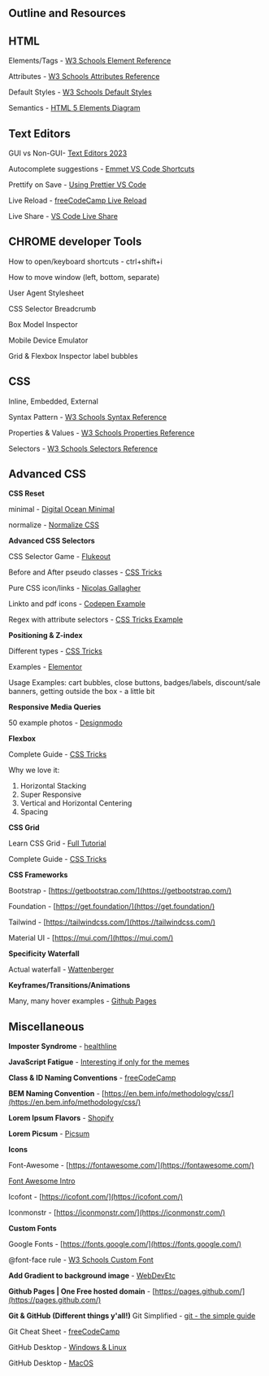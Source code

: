 ## **Outline and Resources**

## HTML

Elements/Tags - [W3 Schools Element Reference](https://www.w3schools.com/tags/default.asp)

Attributes - [W3 Schools Attributes Reference](https://www.w3schools.com/tags/ref_attributes.asp)

Default Styles - [W3 Schools Default Styles](https://www.w3schools.com/cssref/css_default_values.asp)

Semantics - [HTML 5 Elements Diagram](https://jensjaeger.com/2011/06/how-to-use-the-html5-elements)

## Text Editors

GUI vs Non-GUI- [Text Editors 2023](https://www.techradar.com/best/best-text-editors)

Autocomplete suggestions - [Emmet VS Code Shortcuts](https://dev.to/raaynaldo/speed-up-code-your-html-using-emmet-in-vscode-nesting-operators-201o)

Prettify on Save - [Using Prettier VS Code](https://www.digitalocean.com/community/tutorials/code-formatting-with-prettier-in-visual-studio-code)

Live Reload - [freeCodeCamp Live Reload](https://www.freecodecamp.org/news/vscode-live-server-auto-refresh-browser/)

Live Share - [VS Code Live Share](https://code.visualstudio.com/learn/collaboration/live-share)

## CHROME developer Tools

How to open/keyboard shortcuts - ctrl+shift+i

How to move window (left, bottom, separate)

User Agent Stylesheet

CSS Selector Breadcrumb

Box Model Inspector

Mobile Device Emulator

Grid & Flexbox Inspector label bubbles

## CSS

Inline, Embedded, External

Syntax Pattern - [W3 Schools Syntax Reference](https://www.w3schools.com/css/css_syntax.ASP)

Properties & Values - [W3 Schools Properties Reference](https://www.w3schools.com/cssref/)

Selectors - [W3 Schools Selectors Reference](https://www.w3schools.com/cssref/css_selectors.asp)

## Advanced CSS

**CSS Reset**

minimal - [Digital Ocean Minimal](https://www.digitalocean.com/community/tutorials/css-minimal-css-reset)

normalize - [Normalize CSS](https://ageek.dev/normalize-css)

**Advanced CSS Selectors**

CSS Selector Game - [Flukeout](https://flukeout.github.io/)

Before and After pseudo classes - [CSS Tricks](https://css-tricks.com/almanac/selectors/a/after-and-before/)

Pure CSS icon/links - [Nicolas Gallagher](http://nicolasgallagher.com/pure-css-gui-icons/demo/)

Linkto and pdf icons - [Codepen Example](https://codepen.io/brob/pen/zLJRjQ?editors=1100)

Regex with attribute selectors - [CSS Tricks Example](https://css-tricks.com/attribute-selectors/)

**Positioning & Z-index**

Different types - [CSS Tricks](https://css-tricks.com/absolute-relative-fixed-positioining-how-do-they-differ/)

Examples - [Elementor](https://elementor.com/blog/5-uses-absolute-positioning/)

Usage Examples: cart bubbles, close buttons, badges/labels, discount/sale banners, getting outside the box - a little bit

**Responsive Media Queries**

50 example photos - [Designmodo](https://designmodo.com/responsive-design-examples/)

**Flexbox**

Complete Guide - [CSS Tricks](https://css-tricks.com/snippets/css/a-guide-to-flexbox/)

Why we love it:

1. Horizontal Stacking
2. Super Responsive
3. Vertical and Horizontal Centering
4. Spacing

**CSS Grid**

Learn CSS Grid - [Full Tutorial](https://learncssgrid.com/)

Complete Guide - [CSS Tricks](https://css-tricks.com/snippets/css/complete-guide-grid/)

**CSS Frameworks**

Bootstrap - [https://getbootstrap.com/](https://getbootstrap.com/)

Foundation - [https://get.foundation/](https://get.foundation/)

Tailwind - [https://tailwindcss.com/](https://tailwindcss.com/)

Material UI - [https://mui.com/](https://mui.com/)

**Specificity Waterfall**

Actual waterfall - [Wattenberger](https://wattenberger.com/blog/css-cascade)

**Keyframes/Transitions/Animations**

Many, many hover examples - [Github Pages](https://ianlunn.github.io/Hover/)

## Miscellaneous

**Imposter Syndrome** - [healthline](https://www.healthline.com/health/mental-health/imposter-syndrome)

**JavaScript Fatigue** - [Interesting if only for the memes](https://www.freecodecamp.org/news/the-cure-to-js-fatigue/)

**Class & ID Naming Conventions** - [freeCodeCamp](https://www.freecodecamp.org/news/css-naming-conventions-that-will-save-you-hours-of-debugging-35cea737d849/)

**BEM Naming Convention** - [https://en.bem.info/methodology/css/](https://en.bem.info/methodology/css/)

**Lorem Ipsum Flavors** - [Shopify](https://www.shopify.com/partners/blog/79940998-15-funny-lorem-ipsum-generators-to-shake-up-your-design-mockups)

**Lorem Picsum** - [Picsum](https://picsum.photos/)

**Icons**

Font-Awesome - [https://fontawesome.com/](https://fontawesome.com/)

[Font Awesome Intro](https://www.w3schools.com/icons/fontawesome_icons_intro.asp)

Icofont - [https://icofont.com/](https://icofont.com/)

Iconmonstr - [https://iconmonstr.com/](https://iconmonstr.com/)

**Custom Fonts**

Google Fonts - [https://fonts.google.com/](https://fonts.google.com/)

@font-face rule - [W3 Schools Custom Font](https://www.w3schools.com/cssref/css3_pr_font-face_rule.asp)

**Add Gradient to background image** - [WebDevEtc](https://webdevetc.com/blog/how-to-add-a-gradient-overlay-to-a-background-image-using-just-css-and-html/)

**Github Pages | One Free hosted domain** - [https://pages.github.com/](https://pages.github.com/)

**Git & GitHub (Different things y'all!)**
Git Simplified - [git - the simple guide](https://rogerdudler.github.io/git-guide/)

Git Cheat Sheet - [freeCodeCamp](https://www.freecodecamp.org/news/git-cheat-sheet/)

GitHub Desktop - [Windows & Linux](https://www.simplilearn.com/how-to-use-github-desktop-tutorial-article)

GitHub Desktop - [MacOS](https://www.youtube.com/watch?v=FYmnyi5eJ8E)
